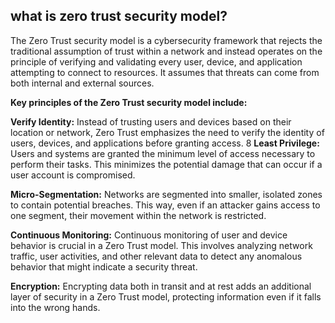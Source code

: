 
## what is zero trust security model?
The Zero Trust security model is a cybersecurity framework that rejects the traditional assumption of trust within a network and instead operates on the principle of verifying and validating every user, device, and application attempting to connect to resources. It assumes that threats can come from both internal and external sources.

**Key principles of the Zero Trust security model include:**

**Verify Identity:** Instead of trusting users and devices based on their location or network, Zero Trust emphasizes the need to verify the identity of users, devices, and applications before granting access.
8
**Least Privilege:** Users and systems are granted the minimum level of access necessary to perform their tasks. This minimizes the potential damage that can occur if a user account is compromised.

**Micro-Segmentation:** Networks are segmented into smaller, isolated zones to contain potential breaches. This way, even if an attacker gains access to one segment, their movement within the network is restricted.

**Continuous Monitoring:** Continuous monitoring of user and device behavior is crucial in a Zero Trust model. This involves analyzing network traffic, user activities, and other relevant data to detect any anomalous behavior that might indicate a security threat.

**Encryption:** Encrypting data both in transit and at rest adds an additional layer of security in a Zero Trust model, protecting information even if it falls into the wrong hands.
